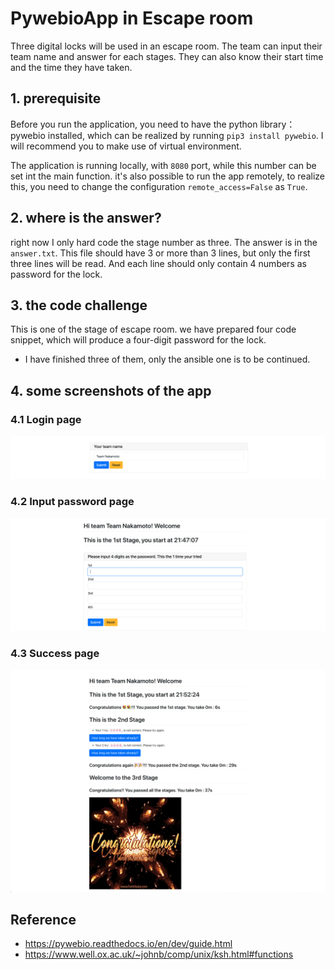 # PywebioApp in Escape room
Three digital locks will be used in an escape room. The team can input their team name and answer for each stages. They can also know their start time and the time they have taken.

## 1. prerequisite
Before you run the application, you need to have the python library： pywebio installed, which can be realized by running
`pip3 install pywebio`. I will recommend you to make use of virtual environment.

The application is running locally, with `8080` port, while this number can be set int the main function. it's also possible to run the app remotely, to realize this, you need to change the configuration `remote_access=False` as `True`.

## 2. where is the answer?
right now I only hard code the stage number as three. The answer is in the `answer.txt`. This file should have 3 or more than 3 lines, but only the first three lines will be read. And each line should only contain 4 numbers as password for the lock.

## 3. the code challenge
This is one of the stage of escape room. we have prepared four code snippet, which will produce a four-digit password for the lock.

- I have finished three of them, only the ansible one is to be continued.

## 4. some screenshots of the app
### 4.1 Login page
![alt text](Screenshot1.png "input team name page")
### 4.2 Input password page
![alt text](Screenshot2.png "input answer")
### 4.3 Success page
![alt text](Screenshot3.png "congrats page")

## Reference
- https://pywebio.readthedocs.io/en/dev/guide.html
- https://www.well.ox.ac.uk/~johnb/comp/unix/ksh.html#functions